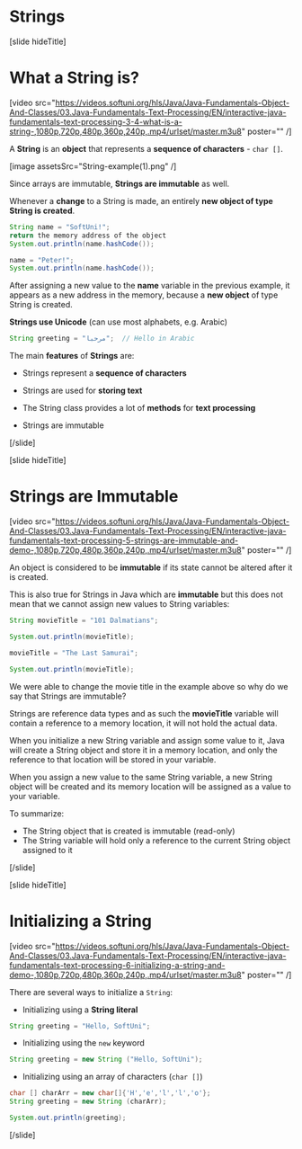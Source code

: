 # Strings

[slide hideTitle]
# What a String is?

[video src="https://videos.softuni.org/hls/Java/Java-Fundamentals-Object-And-Classes/03.Java-Fundamentals-Text-Processing/EN/interactive-java-fundamentals-text-processing-3-4-what-is-a-string-,1080p,720p,480p,360p,240p,.mp4/urlset/master.m3u8" poster="" /]

A **String** is an **object** that represents a **sequence of characters** - `char []`.

[image assetsSrc="String-example(1).png" /]

Since arrays are immutable, **Strings are immutable** as well.

Whenever a **change** to a String is made, an entirely **new object of type String is created**. 

```java live
String name = "SoftUni!";
return the memory address of the object
System.out.println(name.hashCode());

name = "Peter!";
System.out.println(name.hashCode());
```

After assigning a new value to the **name** variable in the previous example, it appears as a new address in the memory, because a **new object** of type String is created.

**Strings use Unicode** (can use most alphabets, e.g. Arabic) 

```java 
String greeting = "مرحبا";  // Hello in Arabic
```

The main **features** of **Strings** are:

- Strings represent a **sequence of characters**

- Strings are used for **storing text**

- The String class provides a lot of **methods** for **text processing**

- Strings are immutable

[/slide]

[slide hideTitle]

# Strings are Immutable

[video src="https://videos.softuni.org/hls/Java/Java-Fundamentals-Object-And-Classes/03.Java-Fundamentals-Text-Processing/EN/interactive-java-fundamentals-text-processing-5-strings-are-immutable-and-demo-,1080p,720p,480p,360p,240p,.mp4/urlset/master.m3u8" poster="" /]

An object is considered to be **immutable** if its state cannot be altered after it is created.

This is also true for Strings in Java which are **immutable** but this does not mean that we cannot assign new values to String variables:

```java live
String movieTitle = "101 Dalmatians";

System.out.println(movieTitle);

movieTitle = "The Last Samurai";

System.out.println(movieTitle);
```

We were able to change the movie title in the example above so why do we say that Strings are immutable?

Strings are reference data types and as such the **movieTitle** variable will contain a reference to a memory location, it will not hold the actual data.

When you initialize a new String variable and assign some value to it, Java will create a String object and store it in a memory location, and only the reference to that location will be stored in your variable.

When you assign a new value to the same String variable, a new String object will be created and its memory location will be assigned as a value to your variable.

To summarize:
- The String object that is created is immutable (read-only)
- The String variable will hold only a reference to the current String object assigned to it

[/slide]

[slide hideTitle]
# Initializing a String

[video src="https://videos.softuni.org/hls/Java/Java-Fundamentals-Object-And-Classes/03.Java-Fundamentals-Text-Processing/EN/interactive-java-fundamentals-text-processing-6-initializing-a-string-and-demo-,1080p,720p,480p,360p,240p,.mp4/urlset/master.m3u8" poster="" /]

There are several ways to initialize a `String`:

- Initializing using a **String literal**

```java
String greeting = "Hello, SoftUni";
```

- Initializing using the `new` keyword

```java 
String greeting = new String ("Hello, SoftUni");
```

- Initializing using an array of characters (`char []`)

```java live
char [] charArr = new char[]{'H','e','l','l','o'};
String greeting = new String (charArr);

System.out.println(greeting);
```

[/slide]
